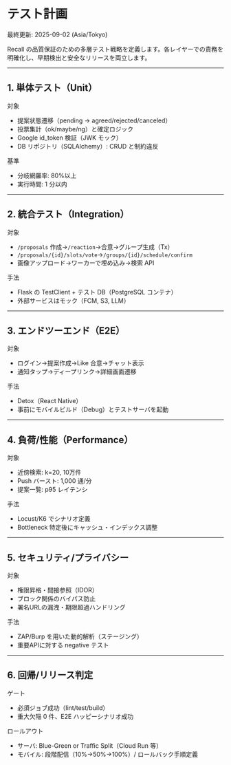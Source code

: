 # テスト計画

最終更新: 2025-09-02 (Asia/Tokyo)

Recall の品質保証のための多層テスト戦略を定義します。各レイヤーでの責務を明確化し、早期検出と安全なリリースを両立します。

---

## 1. 単体テスト（Unit）

対象
- 提案状態遷移（pending → agreed/rejected/canceled）
- 投票集計（ok/maybe/ng）と確定ロジック
- Google id_token 検証（JWK モック）
- DB リポジトリ（SQLAlchemy）: CRUD と制約違反

基準
- 分岐網羅率: 80%以上
- 実行時間: 1 分以内

---

## 2. 統合テスト（Integration）

対象
- `/proposals` 作成→`/reaction`→合意→グループ生成（Tx）
- `/proposals/{id}/slots/vote`→`/groups/{id}/schedule/confirm`
- 画像アップロード→ワーカーで埋め込み→検索 API

手法
- Flask の TestClient + テスト DB（PostgreSQL コンテナ）
- 外部サービスはモック（FCM, S3, LLM）

---

## 3. エンドツーエンド（E2E）

対象
- ログイン→提案作成→Like 合意→チャット表示
- 通知タップ→ディープリンク→詳細画面遷移

手法
- Detox（React Native）
- 事前にモバイルビルド（Debug）とテストサーバを起動

---

## 4. 負荷/性能（Performance）

対象
- 近傍検索: k=20, 10万件
- Push バースト: 1,000 通/分
- 提案一覧: p95 レイテンシ

手法
- Locust/K6 でシナリオ定義
- Bottleneck 特定後にキャッシュ・インデックス調整

---

## 5. セキュリティ/プライバシー

対象
- 権限昇格・間接参照（IDOR）
- ブロック関係のバイパス防止
- 署名URLの漏洩・期限超過ハンドリング

手法
- ZAP/Burp を用いた動的解析（ステージング）
- 重要APIに対する negative テスト

---

## 6. 回帰/リリース判定

ゲート
- 必須ジョブ成功（lint/test/build）
- 重大欠陥 0 件、E2E ハッピーシナリオ成功

ロールアウト
- サーバ: Blue-Green or Traffic Split（Cloud Run 等）
- モバイル: 段階配信（10%→50%→100%）/ ロールバック手順定義
